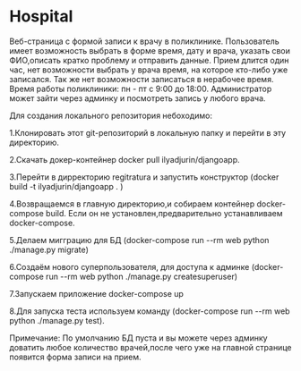 # Hospital
Веб-страница с формой записи к врачу в поликлинике.
Пользователь  имеет возможность выбрать в форме время, дату и врача,
указать свои ФИО,описать кратко проблему и отправить данные. Прием длится один час, нет возможности
выбрать у врача время, на которое кто-либо уже записался. Так же нет возможности
записаться в нерабочее время. Время работы поликлиники: пн - пт с 9:00 до 18:00.
Администратор может зайти через админку и посмотреть запись у любого врача.

Для создания локального репозитория небоходимо:

1.Клонировать этот git-репозиторий в локальную папку и перейти в эту директорию.

2.Скачать докер-контейнер docker pull ilyadjurin/djangoapp.

3.Перейти в дирректорию regitratura и запустить конструктор (docker build -t ilyadjurin/djangoapp . )

4.Возвращаемся в главную директорию,и собираем контейнер docker-compose build. Если он не установлен,предварительно устанавливаем docker-compose.

5.Делаем мигграцию для БД (docker-compose run --rm web  python ./manage.py migrate)

6.Создаём нового суперпользователя, для доступа к админке (docker-compose run --rm web python ./manage.py createsuperuser)  

7.Запускаем приложение docker-compose up

8.Для запуска теста используем команду (docker-compose run --rm web python ./manage.py test).




Примечание:
По умолчанию БД пуста и вы можете через админку доватить любое количество врачей,после чего уже на главной странице появится форма записи на прием.

